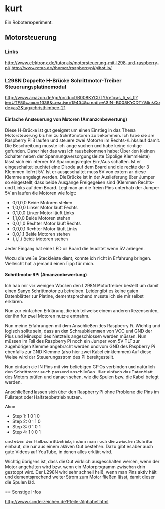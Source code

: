 # kurt


Ein Roboterexperiment.

## Motorsteuerung 

### Links

http://www.elektronx.de/tutorials/motorsteuerung-mit-l298-und-raspberry-pi/
http://www.retas.de/thomas/raspberrypi/pibot-b/

### L298N Doppelte H-Brücke Schrittmotor-Treiber Steuerungsplatinemodul

http://www.amazon.de/gp/product/B008KYCDTY/ref=as_li_ss_tl?ie=UTF8&camp=1638&creative=19454&creativeASIN=B008KYCDTY&linkCode=as2&tag=christhimbee-21

#### Einfache Ansteuerung von Motoren (Amanzonbewertung)

Diese H-Brücke ist gut geeignet um einen Einstieg in das Thema Motorsteuerung bis hin zu 
Schrittmotoren zu bekommen.
Ich habe sie am Raspberry PI B laufen und steuere zwei Motoren im Rechts-/Linkslauf damit.
Die Beschreibung musste ich lange suchen und habe keine richtige gefunden. Daher hier 
das was ich rausbekommen habe:
Über den kleinen Schalter neben der Spannungsversorgungsleiste (3polige Klemmleiste) 
lässt sich ein interner 5V Spannungsregler Ein-/Aus schalten. Ist er eingeschaltet 
leuchtet eine Diaode auf dem Board und die rechte der 3 Klemmen liefert 5V.
Ist er ausgeschaltet muss 5V von extern an diese Klemme angelegt werden.
Die Brücke ist in der Auslieferung über Jumper so eingestellt, dass beide Ausgänge 
Freigegeben sind (Klemmen Rechts- und Links auf dem Board. 
Legt man an die freien Pins unterhalb der Jumper 5V an laufen die Motoren wie folgt:
- 0,0,0,0 Beide Motoren stehen
- 1,0,0,0 Linker Motor läuft Rechts
- 0,1,0,0 Linker Motor läuft Links
- 1,1,0,0 Beide Motoren stehen
- 0,0,1,0 Rechter Motor läuft Rechts
- 0,0,0,1 Rechter Motor läuft Links
- 0,0,1,1 Beide Motoren stehen
- 1,1,1,1 Beide Motoren stehen

Jeder Eingang hat eine LED on Board die leuchtet wenn 5V anliegen.

Wozu die weiße Steckleiste dient, konnte ich nicht in Erfahrung bringen. 
Vielleicht hat ja jemand einen Tipp für mich.

#### Schrittmotor RPi (Amanzonbewertung)

Ich hab mir vor wenigen Wochen den L298N Motortreiber bestellt um damit einen 
Sanyo Schrittmotor zu betreiben. Leider gibt es keine guten Datenblätter zur Platine, 
dementsprechend musste ich sie mir selbst erklären.

Nun zur einfachen Erklärung, die ich teilweise einem anderen Rezensenten, der ihn 
für zwei Motoren nutzte entnahm.

Nun meine Erfahrungen mit dem Anschließen des Raspberry Pi. Wichtig und logisch 
sollte sein, dass an den Schraubklemmen von VCC und GND der Plus und Minuspol des 
Netzteils angeschlossen werden müssen. Nun müssen im Fall des Raspberry Pi noch ein 
Jumper vom 5V TLT zur zugehörigen Klemme angebracht werden und vom GND des Raspberry Pi 
ebenfalls zur GND Klemme (also hier zwei Kabel einklemmen)
Auf diese Weise wird der Steuerungsstrom des PI bereitgestellt.

Nun einfach die IN Pins mit vier beliebigen GPIOs verbinden und natürlich den 
Schrittmotor auch passend anschließen. Hier einfach das Datenblatt des Motors prüfen
 und danach sehen, wie die Spulen bzw. die Kabel belegt werden.

Anschließend lassen sich über den Raspberry Pi ohne Probleme die Pins im 
Fullstept oder Halfstepbetrieb nutzen.

Also:
- Step 1: 1 0 1 0
- Step 2: 0 1 1 0
- Step 3: 0 1 0 1
- Step 4: 1 0 0 1

und eben den Halbschrittbetrieb, indem man noch die zwischen Schritte einbaut, 
die nur aus einem aktiven Out bestehen. Dazu gibt es aber auch gute Videos auf YouTube, 
in denen alles erklärt wird.

Wichtig übrigens ist, dass die Out wirklich ausgeschalten werden, wenn der Motor 
angehalten wird bzw. wenn ein Motorprogramm zwischen drin gestoppt wird. Der L298N wird 
sehr schnell heiß, wenn man Pins aktiv hält und dementsprechend weiter Strom zum Motor 
fließen lässt, damit dieser die Spulen läd.


== Sonstige Infos


http://www.sonderzeichen.de/Pfeile-Alphabet.html
